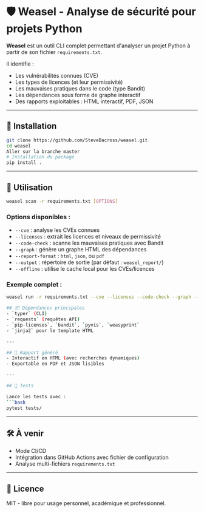 # 🛡️ Weasel - Analyse de sécurité pour projets Python

**Weasel** est un outil CLI complet permettant d'analyser un projet Python à partir de son fichier `requirements.txt`.

Il identifie :
- Les vulnérabilités connues (CVE)
- Les types de licences (et leur permissivité)
- Les mauvaises pratiques dans le code (type Bandit)
- Les dépendances sous forme de graphe interactif
- Des rapports exploitables : HTML interactif, PDF, JSON

---

## 🚀 Installation

```bash
git clone https://github.com/SteveBacross/weasel.git
cd weasel
Aller sur la branche master
# Installation du package
pip install .
```

---

## 🧪 Utilisation

```bash
weasel scan -r requirements.txt [OPTIONS]
```

### Options disponibles :
- `--cve` : analyse les CVEs connues
- `--licenses` : extrait les licences et niveaux de permissivité
- `--code-check` : scanne les mauvaises pratiques avec Bandit
- `--graph` : génère un graphe HTML des dépendances
- `--report-format` : `html`, `json`, ou `pdf`
- `--output` : répertoire de sortie (par défaut : `weasel_report/`)
- `--offline` : utilise le cache local pour les CVEs/licences

### Exemple complet :
```bash
weasel run -r requirements.txt --cve --licenses --code-check --graph --report-format html

## 📦 Dépendances principales
- `typer` (CLI)
- `requests` (requêtes API)
- `pip-licenses`, `bandit`, `pyvis`, `weasyprint`
- `jinja2` pour le template HTML

---

## 📄 Rapport généré
- Interactif en HTML (avec recherches dynamiques)
- Exportable en PDF et JSON lisibles

---

## 🧪 Tests

Lance les tests avec :
```bash
pytest tests/
```

---

## 🛠️ À venir
- Mode CI/CD
- Intégration dans GitHub Actions avec fichier de configuration
- Analyse multi-fichiers `requirements.txt`

---

## 📜 Licence
MIT - libre pour usage personnel, académique et professionnel.
